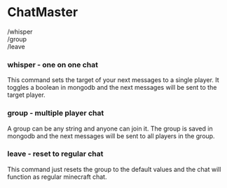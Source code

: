 # ChatMaster

/whisper \
/group \
/leave 


### whisper - one on one chat
This command sets the target of your next messages to a single player. It toggles a boolean
in mongodb and the next messages will be sent to the target player.

### group - multiple player chat
A group can be any string and anyone can join it. The group is saved in mongodb and the next messages will be sent to all players in the group.

### leave - reset to regular chat
This command just resets the group to the default values and the chat will function as regular minecraft chat.



